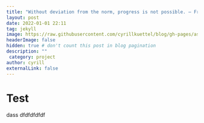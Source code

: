 ```yaml
---
title: "Without deviation from the norm, progress is not possible. ― Frank Zappa"
layout: post
date: 2022-01-01 22:11
tag: jekyll
image: https://raw.githubusercontent.com/cyrillkuettel/blog/gh-pages/assets/images/live-usb-linux.webp
headerImage: false
hidden: true # don't count this post in blog pagination
description: ""
 category: project
author: cyrill
externalLink: false
---
```


# Test     

dass dfdfdfdfdf


    









